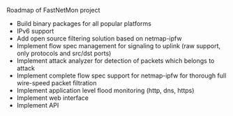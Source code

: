 Roadmap of FastNetMon project

- Build binary packages for all popular platforms
- IPv6 support
- Add open source filtering solution based on netmap-ipfw
- Implement flow spec management for signaling to uplink (raw support, only protocols and src/dst ports)
- Implement attack analyzer for detection of packets which belongs to attack 
- Implement complete flow spec support for netmap-ipfw for thorough full wire-speed packet filtration
- Implement application level flood monitoring (http, dns, https)
- Implement web interface
- Implement API
